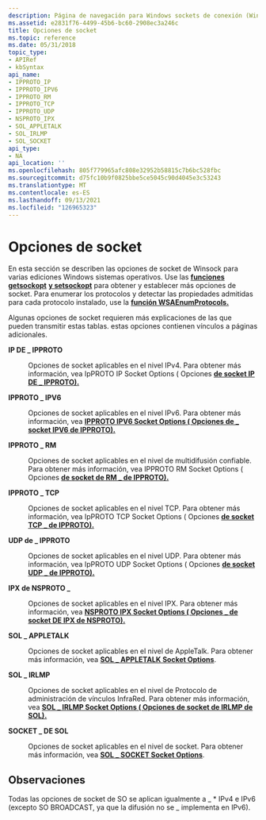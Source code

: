 ```yaml
---
description: Página de navegación para Windows sockets de conexión (Winsock).
ms.assetid: e2831f76-4499-45b6-bc60-2908ec3a246c
title: Opciones de socket
ms.topic: reference
ms.date: 05/31/2018
topic_type:
- APIRef
- kbSyntax
api_name:
- IPPROTO_IP
- IPPROTO_IPV6
- IPPROTO_RM
- IPPROTO_TCP
- IPPROTO_UDP
- NSPROTO_IPX
- SOL_APPLETALK
- SOL_IRLMP
- SOL_SOCKET
api_type:
- NA
api_location: ''
ms.openlocfilehash: 805f779965afc808e32952b58815c7b6bc528fbc
ms.sourcegitcommit: d75fc10b9f0825bbe5ce5045c90d4045e3c53243
ms.translationtype: MT
ms.contentlocale: es-ES
ms.lasthandoff: 09/13/2021
ms.locfileid: "126965323"
---
```

# <a name="socket-options"></a>Opciones de socket

En esta sección se describen las opciones de socket de Winsock para varias ediciones Windows sistemas operativos. Use las [**funciones getsockopt**](/windows/desktop/api/winsock/nf-winsock-getsockopt) [**y setsockopt**](/windows/desktop/api/winsock/nf-winsock-setsockopt) para obtener y establecer más opciones de socket. Para enumerar los protocolos y detectar las propiedades admitidas para cada protocolo instalado, use la [**función WSAEnumProtocols.**](/windows/desktop/api/Winsock2/nf-winsock2-wsaenumprotocolsa)

Algunas opciones de socket requieren más explicaciones de las que pueden transmitir estas tablas. estas opciones contienen vínculos a páginas adicionales.

<dl> <dt>

<span id="IPPROTO_IP"></span><span id="ipproto_ip"></span>**IP DE \_ IPPROTO**
</dt> <dd> <dl> <dt>



Opciones de socket aplicables en el nivel IPv4. Para obtener más información, vea IpPROTO IP Socket Options ( Opciones [**de socket IP DE \_ IPPROTO).**](ipproto-ip-socket-options.md)


</dt> </dl> </dd> <dt>

<span id="IPPROTO_IPV6"></span><span id="ipproto_ipv6"></span>**IPPROTO \_ IPV6**
</dt> <dd> <dl> <dt>



Opciones de socket aplicables en el nivel IPv6. Para obtener más información, vea [**IPPROTO IPV6 Socket Options ( Opciones de \_ socket IPV6 de IPPROTO).**](ipproto-ipv6-socket-options.md)


</dt> </dl> </dd> <dt>

<span id="IPPROTO_RM"></span><span id="ipproto_rm"></span>**IPPROTO \_ RM**
</dt> <dd> <dl> <dt>



Opciones de socket aplicables en el nivel de multidifusión confiable. Para obtener más información, vea IPPROTO RM Socket Options ( Opciones [**de socket de RM \_ de IPPROTO).**](ipproto-rm-socket-options.md)


</dt> </dl> </dd> <dt>

<span id="IPPROTO_TCP"></span><span id="ipproto_tcp"></span>**IPPROTO \_ TCP**
</dt> <dd> <dl> <dt>



Opciones de socket aplicables en el nivel TCP. Para obtener más información, vea IpPROTO TCP Socket Options ( Opciones [**de socket TCP \_ de IPPROTO).**](ipproto-tcp-socket-options.md)


</dt> </dl> </dd> <dt>

<span id="IPPROTO_UDP"></span><span id="ipproto_udp"></span>**UDP de \_ IPPROTO**
</dt> <dd> <dl> <dt>



Opciones de socket aplicables en el nivel UDP. Para obtener más información, vea IpPROTO UDP Socket Options ( Opciones [**de socket UDP \_ de IPPROTO).**](ipproto-udp-socket-options.md)


</dt> </dl> </dd> <dt>

<span id="NSPROTO_IPX"></span><span id="nsproto_ipx"></span>**IPX de NSPROTO \_**
</dt> <dd> <dl> <dt>



Opciones de socket aplicables en el nivel IPX. Para obtener más información, vea [**NSPROTO IPX Socket Options ( Opciones \_ de socket DE IPX de NSPROTO).**](nsproto-ipx-socket-options.md)


</dt> </dl> </dd> <dt>

<span id="SOL_APPLETALK"></span><span id="sol_appletalk"></span>**SOL \_ APPLETALK**
</dt> <dd> <dl> <dt>



Opciones de socket aplicables en el nivel de AppleTalk. Para obtener más información, vea [**SOL \_ APPLETALK Socket Options**](sol-appletalk-socket-options.md).


</dt> </dl> </dd> <dt>

<span id="SOL_IRLMP"></span><span id="sol_irlmp"></span>**SOL \_ IRLMP**
</dt> <dd> <dl> <dt>



Opciones de socket aplicables en el nivel de Protocolo de administración de vínculos InfraRed. Para obtener más información, vea [**SOL \_ IRLMP Socket Options ( Opciones de socket de IRLMP de SOL).**](sol-irlmp-socket-options.md)


</dt> </dl> </dd> <dt>

<span id="SOL_SOCKET"></span><span id="sol_socket"></span>**SOCKET \_ DE SOL**
</dt> <dd> <dl> <dt>



Opciones de socket aplicables en el nivel de socket. Para obtener más información, vea [**SOL \_ SOCKET Socket Options**](sol-socket-socket-options.md).


</dt> </dl> </dd> </dl>

## <a name="remarks"></a>Observaciones

Todas las opciones de socket de SO se aplican igualmente a \_ \* IPv4 e IPv6 (excepto SO BROADCAST, ya que la difusión no se \_ implementa en IPv6).

 

 




